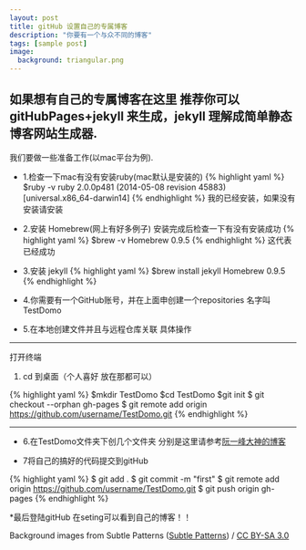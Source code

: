 ```yaml
---
layout: post
title: gitHub 设置自己的专属博客
description: "你要有一个与众不同的博客"
tags: [sample post]
image:
  background: triangular.png
---
```


## 如果想有自己的专属博客在这里 推荐你可以gitHubPages+jekyll 来生成，jekyll 理解成简单静态博客网站生成器.
我们要做一些准备工作(以mac平台为例).

* 1.检查一下mac有没有安装ruby(mac默认是安装的)
{% highlight yaml %}
$ruby -v
ruby 2.0.0p481 (2014-05-08 revision 45883) [universal.x86_64-darwin14]
{% endhighlight %}
我的已经安装，如果没有安装请安装

* 2.安装 Homebrew(网上有好多例子)
安装完成后检查一下有没有安装成功
{% highlight yaml %}
$brew -v
Homebrew 0.9.5
{% endhighlight %}
这代表已经成功

* 3.安装 jekyll
{% highlight yaml %}
$brew install jekyll
Homebrew 0.9.5
{% endhighlight %}

* 4.你需要有一个GitHub账号，并在上面申创建一个repositories 名字叫TestDomo

* 5.在本地创建文件并且与远程仓库关联
具体操作
***
 打开终端
1. cd 到桌面（个人喜好  放在那都可以）

{% highlight yaml %}
$mkdir TestDomo
$cd TestDomo
$git init 
$ git checkout --orphan gh-pages
$ git remote add origin https://github.com/username/TestDomo.git
{% endhighlight %}
***

* 6.在TestDomo文件夹下创几个文件夹 分别是这里请参考[阮一峰大神的博客](http://www.ruanyifeng.com/blog/2012/08/blogging_with_jekyll.html)

* 7将自己的搞好的代码提交到gitHub

{% highlight yaml %}
$ git add .
$ git commit -m "first"
$ git remote add origin https://github.com/username/TestDomo.git
$ git push origin gh-pages
{% endhighlight %}

*最后登陆gitHub 在seting可以看到自己的博客！！

<div xmlns:cc="http://creativecommons.org/ns#" xmlns:dct="http://purl.org/dc/terms/" about="http://subtlepatterns.com" class="notice">Background images from <span property="dct:title">Subtle Patterns</span> (<a rel="cc:attributionURL" property="cc:attributionName" href="http://subtlepatterns.com">Subtle Patterns</a>) / <a rel="license" href="http://creativecommons.org/licenses/by-sa/3.0/">CC BY-SA 3.0</a></div>